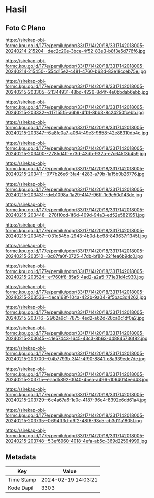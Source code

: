 # Hasil

## Foto C Plano

https://sirekap-obj-formc.kpu.go.id/177e/pemilu/pdpr/33/17/14/20/18/3317142018005-20240214-215204--dec2c20e-3bce-4f52-83e3-b8f3e5d776f6.jpg

https://sirekap-obj-formc.kpu.go.id/177e/pemilu/pdpr/33/17/14/20/18/3317142018005-20240214-215450--554d15e2-c481-4760-b63d-83e18cceb75e.jpg

https://sirekap-obj-formc.kpu.go.id/177e/pemilu/pdpr/33/17/14/20/18/3317142018005-20240215-203305--21344931-48bd-4226-8d4f-4e0bbdab6ebb.jpg

https://sirekap-obj-formc.kpu.go.id/177e/pemilu/pdpr/33/17/14/20/18/3317142018005-20240215-203332--d17155f5-a6b9-4fb1-8bb3-8c24250fcebb.jpg

https://sirekap-obj-formc.kpu.go.id/177e/pemilu/pdpr/33/17/14/20/18/3317142018005-20240215-203347--6a8fc0a7-a064-49e3-9858-42e88310db4c.jpg

https://sirekap-obj-formc.kpu.go.id/177e/pemilu/pdpr/33/17/14/20/18/3317142018005-20240215-203400--2785d4ff-e73d-43db-932a-e7c645f3b459.jpg

https://sirekap-obj-formc.kpu.go.id/177e/pemilu/pdpr/33/17/14/20/18/3317142018005-20240215-203411--077b26e6-3fa4-4283-a79b-1a15b0b26776.jpg

https://sirekap-obj-formc.kpu.go.id/177e/pemilu/pdpr/33/17/14/20/18/3317142018005-20240215-203431--deb1098a-1a29-4f47-96ff-1c9e50d143de.jpg

https://sirekap-obj-formc.kpu.go.id/177e/pemilu/pdpr/33/17/14/20/18/3317142018005-20240215-203448--278f10cd-1f6d-409d-94a3-ed52e5821951.jpg

https://sirekap-obj-formc.kpu.go.id/177e/pemilu/pdpr/33/17/14/20/18/3317142018005-20240215-203457--031d545b-2943-4b0d-bc98-849637f1345f.jpg

https://sirekap-obj-formc.kpu.go.id/177e/pemilu/pdpr/33/17/14/20/18/3317142018005-20240215-203510--8c87fa0f-0725-47db-bf80-221fea6b9dc0.jpg

https://sirekap-obj-formc.kpu.go.id/177e/pemilu/pdpr/33/17/14/20/18/3317142018005-20240215-203524--ef760ff8-85a5-4ad2-a2a5-771e31d4c930.jpg

https://sirekap-obj-formc.kpu.go.id/177e/pemilu/pdpr/33/17/14/20/18/3317142018005-20240215-203536--4eca168f-104a-422b-9a04-9f5bac3d4262.jpg

https://sirekap-obj-formc.kpu.go.id/177e/pemilu/pdpr/33/17/14/20/18/3317142018005-20240215-203716--2962a9c1-7875-4ed2-a62d-28ca0c1df0a2.jpg

https://sirekap-obj-formc.kpu.go.id/177e/pemilu/pdpr/33/17/14/20/18/3317142018005-20240215-203645--c1e57443-1645-43c3-8b63-d48845736f82.jpg

https://sirekap-obj-formc.kpu.go.id/177e/pemilu/pdpr/33/17/14/20/18/3317142018005-20240215-203700--04b7793b-3f41-4f90-8841-c8a939ede7de.jpg

https://sirekap-obj-formc.kpu.go.id/177e/pemilu/pdpr/33/17/14/20/18/3317142018005-20240215-203715--eaad5892-0040-45ea-a496-d064014eed43.jpg

https://sirekap-obj-formc.kpu.go.id/177e/pemilu/pdpr/33/17/14/20/18/3317142018005-20240215-203729--6c4a67a6-1e0c-4187-96e4-8392e6dd61a4.jpg

https://sirekap-obj-formc.kpu.go.id/177e/pemilu/pdpr/33/17/14/20/18/3317142018005-20240215-203735--0694ff3d-d9f2-48f6-93c5-cb3d11a1805f.jpg

https://sirekap-obj-formc.kpu.go.id/177e/pemilu/pdpr/33/17/14/20/18/3317142018005-20240215-203748--53ef6960-4018-4efa-ab5c-369d22594999.jpg


## Metadata

| Key        | Value               |
| ---------- | ------------------- |
| Time Stamp | 2024-02-19 14:03:21 |
| Kode Dapil | 3303                |



